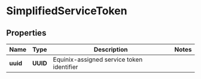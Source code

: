 

# SimplifiedServiceToken


## Properties

| Name | Type | Description | Notes |
|------------ | ------------- | ------------- | -------------|
|**uuid** | **UUID** | Equinix-assigned service token identifier |  |



